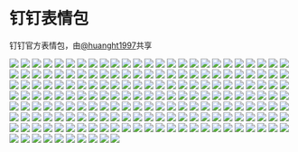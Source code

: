 # 钉钉表情包

钉钉官方表情包，由[@huanght1997](https://github.com/huanght1997)共享

![](https://cdn.jsdelivr.net/gh/2x-ercha/twikoo-magic@1.0/image/dingtalk/emotion_001.png)
![](https://cdn.jsdelivr.net/gh/2x-ercha/twikoo-magic@1.0/image/dingtalk/emotion_002.png)
![](https://cdn.jsdelivr.net/gh/2x-ercha/twikoo-magic@1.0/image/dingtalk/emotion_003.png)
![](https://cdn.jsdelivr.net/gh/2x-ercha/twikoo-magic@1.0/image/dingtalk/emotion_004.png)
![](https://cdn.jsdelivr.net/gh/2x-ercha/twikoo-magic@1.0/image/dingtalk/emotion_005.png)
![](https://cdn.jsdelivr.net/gh/2x-ercha/twikoo-magic@1.0/image/dingtalk/emotion_006.png)
![](https://cdn.jsdelivr.net/gh/2x-ercha/twikoo-magic@1.0/image/dingtalk/emotion_007.png)
![](https://cdn.jsdelivr.net/gh/2x-ercha/twikoo-magic@1.0/image/dingtalk/emotion_008.png)
![](https://cdn.jsdelivr.net/gh/2x-ercha/twikoo-magic@1.0/image/dingtalk/emotion_009.png)
![](https://cdn.jsdelivr.net/gh/2x-ercha/twikoo-magic@1.0/image/dingtalk/emotion_010.png)
![](https://cdn.jsdelivr.net/gh/2x-ercha/twikoo-magic@1.0/image/dingtalk/emotion_011.png)
![](https://cdn.jsdelivr.net/gh/2x-ercha/twikoo-magic@1.0/image/dingtalk/emotion_012.png)
![](https://cdn.jsdelivr.net/gh/2x-ercha/twikoo-magic@1.0/image/dingtalk/emotion_013.png)
![](https://cdn.jsdelivr.net/gh/2x-ercha/twikoo-magic@1.0/image/dingtalk/emotion_014.png)
![](https://cdn.jsdelivr.net/gh/2x-ercha/twikoo-magic@1.0/image/dingtalk/emotion_015.png)
![](https://cdn.jsdelivr.net/gh/2x-ercha/twikoo-magic@1.0/image/dingtalk/emotion_016.png)
![](https://cdn.jsdelivr.net/gh/2x-ercha/twikoo-magic@1.0/image/dingtalk/emotion_017.png)
![](https://cdn.jsdelivr.net/gh/2x-ercha/twikoo-magic@1.0/image/dingtalk/emotion_018.png)
![](https://cdn.jsdelivr.net/gh/2x-ercha/twikoo-magic@1.0/image/dingtalk/emotion_019.png)
![](https://cdn.jsdelivr.net/gh/2x-ercha/twikoo-magic@1.0/image/dingtalk/emotion_020.png)
![](https://cdn.jsdelivr.net/gh/2x-ercha/twikoo-magic@1.0/image/dingtalk/emotion_021.png)
![](https://cdn.jsdelivr.net/gh/2x-ercha/twikoo-magic@1.0/image/dingtalk/emotion_022.png)
![](https://cdn.jsdelivr.net/gh/2x-ercha/twikoo-magic@1.0/image/dingtalk/emotion_023.png)
![](https://cdn.jsdelivr.net/gh/2x-ercha/twikoo-magic@1.0/image/dingtalk/emotion_024.png)
![](https://cdn.jsdelivr.net/gh/2x-ercha/twikoo-magic@1.0/image/dingtalk/emotion_025.png)
![](https://cdn.jsdelivr.net/gh/2x-ercha/twikoo-magic@1.0/image/dingtalk/emotion_026.png)
![](https://cdn.jsdelivr.net/gh/2x-ercha/twikoo-magic@1.0/image/dingtalk/emotion_027.png)
![](https://cdn.jsdelivr.net/gh/2x-ercha/twikoo-magic@1.0/image/dingtalk/emotion_028.png)
![](https://cdn.jsdelivr.net/gh/2x-ercha/twikoo-magic@1.0/image/dingtalk/emotion_029.png)
![](https://cdn.jsdelivr.net/gh/2x-ercha/twikoo-magic@1.0/image/dingtalk/emotion_030.png)
![](https://cdn.jsdelivr.net/gh/2x-ercha/twikoo-magic@1.0/image/dingtalk/emotion_031.png)
![](https://cdn.jsdelivr.net/gh/2x-ercha/twikoo-magic@1.0/image/dingtalk/emotion_032.png)
![](https://cdn.jsdelivr.net/gh/2x-ercha/twikoo-magic@1.0/image/dingtalk/emotion_033.png)
![](https://cdn.jsdelivr.net/gh/2x-ercha/twikoo-magic@1.0/image/dingtalk/emotion_034.png)
![](https://cdn.jsdelivr.net/gh/2x-ercha/twikoo-magic@1.0/image/dingtalk/emotion_035.png)
![](https://cdn.jsdelivr.net/gh/2x-ercha/twikoo-magic@1.0/image/dingtalk/emotion_036.png)
![](https://cdn.jsdelivr.net/gh/2x-ercha/twikoo-magic@1.0/image/dingtalk/emotion_037.png)
![](https://cdn.jsdelivr.net/gh/2x-ercha/twikoo-magic@1.0/image/dingtalk/emotion_038.png)
![](https://cdn.jsdelivr.net/gh/2x-ercha/twikoo-magic@1.0/image/dingtalk/emotion_039.png)
![](https://cdn.jsdelivr.net/gh/2x-ercha/twikoo-magic@1.0/image/dingtalk/emotion_040.png)
![](https://cdn.jsdelivr.net/gh/2x-ercha/twikoo-magic@1.0/image/dingtalk/emotion_041.png)
![](https://cdn.jsdelivr.net/gh/2x-ercha/twikoo-magic@1.0/image/dingtalk/emotion_042.png)
![](https://cdn.jsdelivr.net/gh/2x-ercha/twikoo-magic@1.0/image/dingtalk/emotion_043.png)
![](https://cdn.jsdelivr.net/gh/2x-ercha/twikoo-magic@1.0/image/dingtalk/emotion_044.png)
![](https://cdn.jsdelivr.net/gh/2x-ercha/twikoo-magic@1.0/image/dingtalk/emotion_045.png)
![](https://cdn.jsdelivr.net/gh/2x-ercha/twikoo-magic@1.0/image/dingtalk/emotion_046.png)
![](https://cdn.jsdelivr.net/gh/2x-ercha/twikoo-magic@1.0/image/dingtalk/emotion_047.png)
![](https://cdn.jsdelivr.net/gh/2x-ercha/twikoo-magic@1.0/image/dingtalk/emotion_048.png)
![](https://cdn.jsdelivr.net/gh/2x-ercha/twikoo-magic@1.0/image/dingtalk/emotion_049.png)
![](https://cdn.jsdelivr.net/gh/2x-ercha/twikoo-magic@1.0/image/dingtalk/emotion_050.png)
![](https://cdn.jsdelivr.net/gh/2x-ercha/twikoo-magic@1.0/image/dingtalk/emotion_051.png)
![](https://cdn.jsdelivr.net/gh/2x-ercha/twikoo-magic@1.0/image/dingtalk/emotion_052.png)
![](https://cdn.jsdelivr.net/gh/2x-ercha/twikoo-magic@1.0/image/dingtalk/emotion_053.png)
![](https://cdn.jsdelivr.net/gh/2x-ercha/twikoo-magic@1.0/image/dingtalk/emotion_054.png)
![](https://cdn.jsdelivr.net/gh/2x-ercha/twikoo-magic@1.0/image/dingtalk/emotion_055.png)
![](https://cdn.jsdelivr.net/gh/2x-ercha/twikoo-magic@1.0/image/dingtalk/emotion_056.png)
![](https://cdn.jsdelivr.net/gh/2x-ercha/twikoo-magic@1.0/image/dingtalk/emotion_057.png)
![](https://cdn.jsdelivr.net/gh/2x-ercha/twikoo-magic@1.0/image/dingtalk/emotion_058.png)
![](https://cdn.jsdelivr.net/gh/2x-ercha/twikoo-magic@1.0/image/dingtalk/emotion_059.png)
![](https://cdn.jsdelivr.net/gh/2x-ercha/twikoo-magic@1.0/image/dingtalk/emotion_060.png)
![](https://cdn.jsdelivr.net/gh/2x-ercha/twikoo-magic@1.0/image/dingtalk/emotion_061.png)
![](https://cdn.jsdelivr.net/gh/2x-ercha/twikoo-magic@1.0/image/dingtalk/emotion_063.png)
![](https://cdn.jsdelivr.net/gh/2x-ercha/twikoo-magic@1.0/image/dingtalk/emotion_064.png)
![](https://cdn.jsdelivr.net/gh/2x-ercha/twikoo-magic@1.0/image/dingtalk/emotion_066.png)
![](https://cdn.jsdelivr.net/gh/2x-ercha/twikoo-magic@1.0/image/dingtalk/emotion_067.png)
![](https://cdn.jsdelivr.net/gh/2x-ercha/twikoo-magic@1.0/image/dingtalk/emotion_068.png)
![](https://cdn.jsdelivr.net/gh/2x-ercha/twikoo-magic@1.0/image/dingtalk/emotion_069.png)
![](https://cdn.jsdelivr.net/gh/2x-ercha/twikoo-magic@1.0/image/dingtalk/emotion_070.png)
![](https://cdn.jsdelivr.net/gh/2x-ercha/twikoo-magic@1.0/image/dingtalk/emotion_071.png)
![](https://cdn.jsdelivr.net/gh/2x-ercha/twikoo-magic@1.0/image/dingtalk/emotion_072.png)
![](https://cdn.jsdelivr.net/gh/2x-ercha/twikoo-magic@1.0/image/dingtalk/emotion_073.png)
![](https://cdn.jsdelivr.net/gh/2x-ercha/twikoo-magic@1.0/image/dingtalk/emotion_074.png)
![](https://cdn.jsdelivr.net/gh/2x-ercha/twikoo-magic@1.0/image/dingtalk/emotion_075.png)
![](https://cdn.jsdelivr.net/gh/2x-ercha/twikoo-magic@1.0/image/dingtalk/emotion_076.png)
![](https://cdn.jsdelivr.net/gh/2x-ercha/twikoo-magic@1.0/image/dingtalk/emotion_077.png)
![](https://cdn.jsdelivr.net/gh/2x-ercha/twikoo-magic@1.0/image/dingtalk/emotion_078.png)
![](https://cdn.jsdelivr.net/gh/2x-ercha/twikoo-magic@1.0/image/dingtalk/emotion_079.png)
![](https://cdn.jsdelivr.net/gh/2x-ercha/twikoo-magic@1.0/image/dingtalk/emotion_080.png)
![](https://cdn.jsdelivr.net/gh/2x-ercha/twikoo-magic@1.0/image/dingtalk/emotion_081.png)
![](https://cdn.jsdelivr.net/gh/2x-ercha/twikoo-magic@1.0/image/dingtalk/emotion_082.png)
![](https://cdn.jsdelivr.net/gh/2x-ercha/twikoo-magic@1.0/image/dingtalk/emotion_083.png)
![](https://cdn.jsdelivr.net/gh/2x-ercha/twikoo-magic@1.0/image/dingtalk/emotion_084.png)
![](https://cdn.jsdelivr.net/gh/2x-ercha/twikoo-magic@1.0/image/dingtalk/emotion_085.png)
![](https://cdn.jsdelivr.net/gh/2x-ercha/twikoo-magic@1.0/image/dingtalk/emotion_086.png)
![](https://cdn.jsdelivr.net/gh/2x-ercha/twikoo-magic@1.0/image/dingtalk/emotion_087.png)
![](https://cdn.jsdelivr.net/gh/2x-ercha/twikoo-magic@1.0/image/dingtalk/emotion_088.png)
![](https://cdn.jsdelivr.net/gh/2x-ercha/twikoo-magic@1.0/image/dingtalk/emotion_089.png)
![](https://cdn.jsdelivr.net/gh/2x-ercha/twikoo-magic@1.0/image/dingtalk/emotion_090.png)
![](https://cdn.jsdelivr.net/gh/2x-ercha/twikoo-magic@1.0/image/dingtalk/emotion_091.png)
![](https://cdn.jsdelivr.net/gh/2x-ercha/twikoo-magic@1.0/image/dingtalk/emotion_092.png)
![](https://cdn.jsdelivr.net/gh/2x-ercha/twikoo-magic@1.0/image/dingtalk/emotion_093.png)
![](https://cdn.jsdelivr.net/gh/2x-ercha/twikoo-magic@1.0/image/dingtalk/emotion_094.png)
![](https://cdn.jsdelivr.net/gh/2x-ercha/twikoo-magic@1.0/image/dingtalk/emotion_095.png)
![](https://cdn.jsdelivr.net/gh/2x-ercha/twikoo-magic@1.0/image/dingtalk/emotion_096.png)
![](https://cdn.jsdelivr.net/gh/2x-ercha/twikoo-magic@1.0/image/dingtalk/emotion_097.png)
![](https://cdn.jsdelivr.net/gh/2x-ercha/twikoo-magic@1.0/image/dingtalk/emotion_098.png)
![](https://cdn.jsdelivr.net/gh/2x-ercha/twikoo-magic@1.0/image/dingtalk/emotion_099.png)
![](https://cdn.jsdelivr.net/gh/2x-ercha/twikoo-magic@1.0/image/dingtalk/emotion_100.png)
![](https://cdn.jsdelivr.net/gh/2x-ercha/twikoo-magic@1.0/image/dingtalk/emotion_101.png)
![](https://cdn.jsdelivr.net/gh/2x-ercha/twikoo-magic@1.0/image/dingtalk/emotion_102.png)
![](https://cdn.jsdelivr.net/gh/2x-ercha/twikoo-magic@1.0/image/dingtalk/emotion_103.png)
![](https://cdn.jsdelivr.net/gh/2x-ercha/twikoo-magic@1.0/image/dingtalk/emotion_104.png)
![](https://cdn.jsdelivr.net/gh/2x-ercha/twikoo-magic@1.0/image/dingtalk/emotion_105.png)
![](https://cdn.jsdelivr.net/gh/2x-ercha/twikoo-magic@1.0/image/dingtalk/emotion_106.png)
![](https://cdn.jsdelivr.net/gh/2x-ercha/twikoo-magic@1.0/image/dingtalk/emotion_107.png)
![](https://cdn.jsdelivr.net/gh/2x-ercha/twikoo-magic@1.0/image/dingtalk/emotion_108.png)
![](https://cdn.jsdelivr.net/gh/2x-ercha/twikoo-magic@1.0/image/dingtalk/emotion_109.png)
![](https://cdn.jsdelivr.net/gh/2x-ercha/twikoo-magic@1.0/image/dingtalk/emotion_110.png)
![](https://cdn.jsdelivr.net/gh/2x-ercha/twikoo-magic@1.0/image/dingtalk/emotion_111.png)
![](https://cdn.jsdelivr.net/gh/2x-ercha/twikoo-magic@1.0/image/dingtalk/emotion_112.png)
![](https://cdn.jsdelivr.net/gh/2x-ercha/twikoo-magic@1.0/image/dingtalk/emotion_113.png)
![](https://cdn.jsdelivr.net/gh/2x-ercha/twikoo-magic@1.0/image/dingtalk/emotion_114.png)
![](https://cdn.jsdelivr.net/gh/2x-ercha/twikoo-magic@1.0/image/dingtalk/emotion_115.png)
![](https://cdn.jsdelivr.net/gh/2x-ercha/twikoo-magic@1.0/image/dingtalk/emotion_116.png)
![](https://cdn.jsdelivr.net/gh/2x-ercha/twikoo-magic@1.0/image/dingtalk/emotion_117.png)
![](https://cdn.jsdelivr.net/gh/2x-ercha/twikoo-magic@1.0/image/dingtalk/emotion_119.png)
![](https://cdn.jsdelivr.net/gh/2x-ercha/twikoo-magic@1.0/image/dingtalk/emotion_120.png)
![](https://cdn.jsdelivr.net/gh/2x-ercha/twikoo-magic@1.0/image/dingtalk/emotion_121.png)
![](https://cdn.jsdelivr.net/gh/2x-ercha/twikoo-magic@1.0/image/dingtalk/emotion_122.png)
![](https://cdn.jsdelivr.net/gh/2x-ercha/twikoo-magic@1.0/image/dingtalk/emotion_123.png)
![](https://cdn.jsdelivr.net/gh/2x-ercha/twikoo-magic@1.0/image/dingtalk/emotion_124.png)
![](https://cdn.jsdelivr.net/gh/2x-ercha/twikoo-magic@1.0/image/dingtalk/emotion_125.png)
![](https://cdn.jsdelivr.net/gh/2x-ercha/twikoo-magic@1.0/image/dingtalk/emotion_126.png)
![](https://cdn.jsdelivr.net/gh/2x-ercha/twikoo-magic@1.0/image/dingtalk/emotion_127.png)
![](https://cdn.jsdelivr.net/gh/2x-ercha/twikoo-magic@1.0/image/dingtalk/emotion_128.png)
![](https://cdn.jsdelivr.net/gh/2x-ercha/twikoo-magic@1.0/image/dingtalk/emotion_130.png)
![](https://cdn.jsdelivr.net/gh/2x-ercha/twikoo-magic@1.0/image/dingtalk/emotion_131.png)
![](https://cdn.jsdelivr.net/gh/2x-ercha/twikoo-magic@1.0/image/dingtalk/emotion_132.png)
![](https://cdn.jsdelivr.net/gh/2x-ercha/twikoo-magic@1.0/image/dingtalk/emotion_133.png)
![](https://cdn.jsdelivr.net/gh/2x-ercha/twikoo-magic@1.0/image/dingtalk/emotion_134.png)
![](https://cdn.jsdelivr.net/gh/2x-ercha/twikoo-magic@1.0/image/dingtalk/emotion_135.png)
![](https://cdn.jsdelivr.net/gh/2x-ercha/twikoo-magic@1.0/image/dingtalk/emotion_136.png)
![](https://cdn.jsdelivr.net/gh/2x-ercha/twikoo-magic@1.0/image/dingtalk/emotion_137.png)
![](https://cdn.jsdelivr.net/gh/2x-ercha/twikoo-magic@1.0/image/dingtalk/emotion_138.png)
![](https://cdn.jsdelivr.net/gh/2x-ercha/twikoo-magic@1.0/image/dingtalk/emotion_139.png)
![](https://cdn.jsdelivr.net/gh/2x-ercha/twikoo-magic@1.0/image/dingtalk/emotion_140.png)
![](https://cdn.jsdelivr.net/gh/2x-ercha/twikoo-magic@1.0/image/dingtalk/emotion_141.png)
![](https://cdn.jsdelivr.net/gh/2x-ercha/twikoo-magic@1.0/image/dingtalk/emotion_142.png)
![](https://cdn.jsdelivr.net/gh/2x-ercha/twikoo-magic@1.0/image/dingtalk/emotion_143.png)
![](https://cdn.jsdelivr.net/gh/2x-ercha/twikoo-magic@1.0/image/dingtalk/emotion_144.png)
![](https://cdn.jsdelivr.net/gh/2x-ercha/twikoo-magic@1.0/image/dingtalk/emotion_145.png)
![](https://cdn.jsdelivr.net/gh/2x-ercha/twikoo-magic@1.0/image/dingtalk/emotion_146.png)
![](https://cdn.jsdelivr.net/gh/2x-ercha/twikoo-magic@1.0/image/dingtalk/emotion_148.png)
![](https://cdn.jsdelivr.net/gh/2x-ercha/twikoo-magic@1.0/image/dingtalk/emotion_149.png)
![](https://cdn.jsdelivr.net/gh/2x-ercha/twikoo-magic@1.0/image/dingtalk/emotion_150.png)
![](https://cdn.jsdelivr.net/gh/2x-ercha/twikoo-magic@1.0/image/dingtalk/emotion_151.png)
![](https://cdn.jsdelivr.net/gh/2x-ercha/twikoo-magic@1.0/image/dingtalk/emotion_152.png)
![](https://cdn.jsdelivr.net/gh/2x-ercha/twikoo-magic@1.0/image/dingtalk/emotion_153.png)
![](https://cdn.jsdelivr.net/gh/2x-ercha/twikoo-magic@1.0/image/dingtalk/emotion_154.png)
![](https://cdn.jsdelivr.net/gh/2x-ercha/twikoo-magic@1.0/image/dingtalk/emotion_155.png)
![](https://cdn.jsdelivr.net/gh/2x-ercha/twikoo-magic@1.0/image/dingtalk/emotion_156.png)
![](https://cdn.jsdelivr.net/gh/2x-ercha/twikoo-magic@1.0/image/dingtalk/emotion_157.png)
![](https://cdn.jsdelivr.net/gh/2x-ercha/twikoo-magic@1.0/image/dingtalk/emotion_158.png)
![](https://cdn.jsdelivr.net/gh/2x-ercha/twikoo-magic@1.0/image/dingtalk/emotion_159.png)
![](https://cdn.jsdelivr.net/gh/2x-ercha/twikoo-magic@1.0/image/dingtalk/emotion_160.png)
![](https://cdn.jsdelivr.net/gh/2x-ercha/twikoo-magic@1.0/image/dingtalk/emotion_161.png)
![](https://cdn.jsdelivr.net/gh/2x-ercha/twikoo-magic@1.0/image/dingtalk/emotion_162.png)
![](https://cdn.jsdelivr.net/gh/2x-ercha/twikoo-magic@1.0/image/dingtalk/emotion_163.png)
![](https://cdn.jsdelivr.net/gh/2x-ercha/twikoo-magic@1.0/image/dingtalk/emotion_164.png)
![](https://cdn.jsdelivr.net/gh/2x-ercha/twikoo-magic@1.0/image/dingtalk/emotion_165.png)
![](https://cdn.jsdelivr.net/gh/2x-ercha/twikoo-magic@1.0/image/dingtalk/emotion_166.png)
![](https://cdn.jsdelivr.net/gh/2x-ercha/twikoo-magic@1.0/image/dingtalk/emotion_167.png)
![](https://cdn.jsdelivr.net/gh/2x-ercha/twikoo-magic@1.0/image/dingtalk/emotion_168.png)
![](https://cdn.jsdelivr.net/gh/2x-ercha/twikoo-magic@1.0/image/dingtalk/emotion_169.png)
![](https://cdn.jsdelivr.net/gh/2x-ercha/twikoo-magic@1.0/image/dingtalk/emotion_170.png)
![](https://cdn.jsdelivr.net/gh/2x-ercha/twikoo-magic@1.0/image/dingtalk/emotion_171.png)
![](https://cdn.jsdelivr.net/gh/2x-ercha/twikoo-magic@1.0/image/dingtalk/emotion_172.png)
![](https://cdn.jsdelivr.net/gh/2x-ercha/twikoo-magic@1.0/image/dingtalk/emotion_173.png)
![](https://cdn.jsdelivr.net/gh/2x-ercha/twikoo-magic@1.0/image/dingtalk/emotion_174.png)
![](https://cdn.jsdelivr.net/gh/2x-ercha/twikoo-magic@1.0/image/dingtalk/emotion_175.png)
![](https://cdn.jsdelivr.net/gh/2x-ercha/twikoo-magic@1.0/image/dingtalk/emotion_176.png)
![](https://cdn.jsdelivr.net/gh/2x-ercha/twikoo-magic@1.0/image/dingtalk/emotion_177.png)
![](https://cdn.jsdelivr.net/gh/2x-ercha/twikoo-magic@1.0/image/dingtalk/emotion_178.png)
![](https://cdn.jsdelivr.net/gh/2x-ercha/twikoo-magic@1.0/image/dingtalk/emotion_179.png)
![](https://cdn.jsdelivr.net/gh/2x-ercha/twikoo-magic@1.0/image/dingtalk/emotion_180.png)
![](https://cdn.jsdelivr.net/gh/2x-ercha/twikoo-magic@1.0/image/dingtalk/emotion_181.png)
![](https://cdn.jsdelivr.net/gh/2x-ercha/twikoo-magic@1.0/image/dingtalk/emotion_182.png)
![](https://cdn.jsdelivr.net/gh/2x-ercha/twikoo-magic@1.0/image/dingtalk/emotion_184.png)
![](https://cdn.jsdelivr.net/gh/2x-ercha/twikoo-magic@1.0/image/dingtalk/emotion_185.png)
![](https://cdn.jsdelivr.net/gh/2x-ercha/twikoo-magic@1.0/image/dingtalk/emotion_186.png)
![](https://cdn.jsdelivr.net/gh/2x-ercha/twikoo-magic@1.0/image/dingtalk/emotion_187.png)
![](https://cdn.jsdelivr.net/gh/2x-ercha/twikoo-magic@1.0/image/dingtalk/emotion_188.png)
![](https://cdn.jsdelivr.net/gh/2x-ercha/twikoo-magic@1.0/image/dingtalk/emotion_189.png)
![](https://cdn.jsdelivr.net/gh/2x-ercha/twikoo-magic@1.0/image/dingtalk/emotion_191.png)
![](https://cdn.jsdelivr.net/gh/2x-ercha/twikoo-magic@1.0/image/dingtalk/emotion_192.png)
